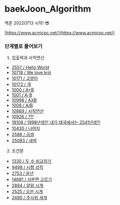 # baekJoon_Algorithm
백준 20220713 시작! 😎

[https://www.acmicpc.net/](https://www.acmicpc.net/)

### 단계별로 풀어보기
1. 입출력과 사칙연산
- [2557 / Hello World](https://github.com/kimsojung1121/baekJoon_Algorithm/blob/main/2557.md)
- [10718 / We love kriii](https://github.com/kimsojung1121/baekJoon_Algorithm/blob/main/10718.md)
- [10171 / 고양이](https://github.com/kimsojung1121/baekJoon_Algorithm/blob/main/10171.md)
- [10172 / 개](https://github.com/kimsojung1121/baekJoon_Algorithm/blob/main/10172.md)
- [1000 / A+B](https://github.com/kimsojung1121/baekJoon_Algorithm/blob/main/1000.md)
- [1001 / A-B](https://github.com/kimsojung1121/baekJoon_Algorithm/blob/main/1001.md)
- [10998 / AXB](https://github.com/kimsojung1121/baekJoon_Algorithm/blob/main/10998.md)
- [1008 / A/B](https://github.com/kimsojung1121/baekJoon_Algorithm/blob/main/1008.md)
- [10869 / 사칙연산](https://github.com/kimsojung1121/baekJoon_Algorithm/blob/main/10869.md)
- [10926 / ??!](https://github.com/kimsojung1121/baekJoon_Algorithm/blob/main/10926.md)
- [18108 / 	1998년생인 내가 태국에서는 2541년생?!](https://github.com/kimsojung1121/baekJoon_Algorithm/blob/main/18108.md)
- [10430 / 나머지](https://github.com/kimsojung1121/baekJoon_Algorithm/blob/main/10430.md)
- [2588 / 곱셈](https://github.com/kimsojung1121/baekJoon_Algorithm/blob/main/2588.md)
- [25083 / 새싹](https://github.com/kimsojung1121/baekJoon_Algorithm/blob/main/25083.md)

2. 조건문
- [1330 / 두 수 비교하기](https://github.com/kimsojung1121/baekJoon_Algorithm/blob/main/1330.md)
- [9498 / 시험 성적](https://github.com/kimsojung1121/baekJoon_Algorithm/blob/main/9498.md)
- [2753 / 윤년](https://github.com/kimsojung1121/baekJoon_Algorithm/blob/main/2753.md)
- [14681 / 사분면 고르기](https://github.com/kimsojung1121/baekJoon_Algorithm/blob/main/14681.md)
- [2884 / 알람 시계](https://github.com/kimsojung1121/baekJoon_Algorithm/blob/main/2884.md)
- [2525 / 오븐 시계](https://github.com/kimsojung1121/baekJoon_Algorithm/blob/main/2525.md)
- [2480 / 주사위 세개](https://github.com/kimsojung1121/baekJoon_Algorithm/blob/main/2480.md)

